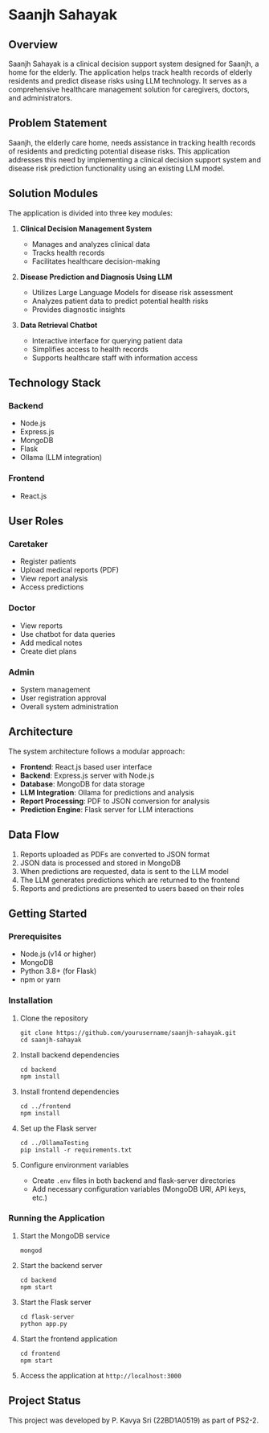 # Saanjh Sahayak

## Overview
Saanjh Sahayak is a clinical decision support system designed for Saanjh, a home for the elderly. The application helps track health records of elderly residents and predict disease risks using LLM technology. It serves as a comprehensive healthcare management solution for caregivers, doctors, and administrators.

## Problem Statement
Saanjh, the elderly care home, needs assistance in tracking health records of residents and predicting potential disease risks. This application addresses this need by implementing a clinical decision support system and disease risk prediction functionality using an existing LLM model.

## Solution Modules
The application is divided into three key modules:

1. **Clinical Decision Management System**
   - Manages and analyzes clinical data
   - Tracks health records
   - Facilitates healthcare decision-making

2. **Disease Prediction and Diagnosis Using LLM**
   - Utilizes Large Language Models for disease risk assessment
   - Analyzes patient data to predict potential health risks
   - Provides diagnostic insights

3. **Data Retrieval Chatbot**
   - Interactive interface for querying patient data
   - Simplifies access to health records
   - Supports healthcare staff with information access

## Technology Stack

### Backend
- Node.js
- Express.js
- MongoDB
- Flask
- Ollama (LLM integration)

### Frontend
- React.js

## User Roles

### Caretaker
- Register patients
- Upload medical reports (PDF)
- View report analysis
- Access predictions

### Doctor
- View reports
- Use chatbot for data queries
- Add medical notes
- Create diet plans

### Admin
- System management
- User registration approval
- Overall system administration

## Architecture

The system architecture follows a modular approach:
- **Frontend**: React.js based user interface
- **Backend**: Express.js server with Node.js
- **Database**: MongoDB for data storage
- **LLM Integration**: Ollama for predictions and analysis
- **Report Processing**: PDF to JSON conversion for analysis
- **Prediction Engine**: Flask server for LLM interactions

## Data Flow
1. Reports uploaded as PDFs are converted to JSON format
2. JSON data is processed and stored in MongoDB
3. When predictions are requested, data is sent to the LLM model
4. The LLM generates predictions which are returned to the frontend
5. Reports and predictions are presented to users based on their roles

## Getting Started

### Prerequisites
- Node.js (v14 or higher)
- MongoDB
- Python 3.8+ (for Flask)
- npm or yarn

### Installation
1. Clone the repository
   ```
   git clone https://github.com/yourusername/saanjh-sahayak.git
   cd saanjh-sahayak
   ```

2. Install backend dependencies
   ```
   cd backend
   npm install
   ```

3. Install frontend dependencies
   ```
   cd ../frontend
   npm install
   ```

4. Set up the Flask server
   ```
   cd ../OllamaTesting
   pip install -r requirements.txt
   ```

5. Configure environment variables
   - Create `.env` files in both backend and flask-server directories
   - Add necessary configuration variables (MongoDB URI, API keys, etc.)

### Running the Application
1. Start the MongoDB service
   ```
   mongod
   ```

2. Start the backend server
   ```
   cd backend
   npm start
   ```

3. Start the Flask server
   ```
   cd flask-server
   python app.py
   ```

4. Start the frontend application
   ```
   cd frontend
   npm start
   ```

5. Access the application at `http://localhost:3000`

## Project Status
This project was developed by P. Kavya Sri (22BD1A0519) as part of PS2-2.
